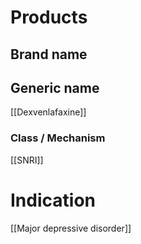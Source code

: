 # Products

## Brand name


## Generic name
[[Dexvenlafaxine]]

### Class / Mechanism
[[SNRI]]

# Indication
[[Major depressive disorder]]